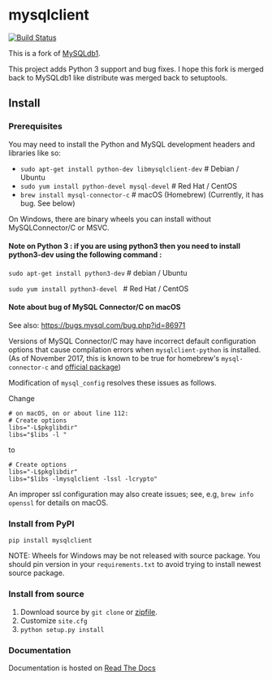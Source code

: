 # mysqlclient

[![Build Status](https://secure.travis-ci.org/PyMySQL/mysqlclient-python.png)](http://travis-ci.org/PyMySQL/mysqlclient-python)

This is a fork of [MySQLdb1](https://github.com/farcepest/MySQLdb1).

This project adds Python 3 support and bug fixes.
I hope this fork is merged back to MySQLdb1 like distribute was merged back to setuptools.

## Install

### Prerequisites

You may need to install the Python and MySQL development headers and libraries like so:

* `sudo apt-get install python-dev libmysqlclient-dev`  # Debian / Ubuntu
* `sudo yum install python-devel mysql-devel`  # Red Hat / CentOS
* `brew install mysql-connector-c`  # macOS (Homebrew)  (Currently, it has bug. See below)

On Windows, there are binary wheels you can install without MySQLConnector/C or MSVC. 

#### Note on Python 3 : if you are using python3 then you need to install python3-dev using the following command :

`sudo apt-get install python3-dev` # debian / Ubuntu

`sudo yum install python3-devel `  # Red Hat / CentOS

#### **Note about bug of MySQL Connector/C on macOS**

See also: https://bugs.mysql.com/bug.php?id=86971

Versions of MySQL Connector/C may have incorrect default configuration options that cause compilation errors when `mysqlclient-python` is installed.  (As of November 2017, this is known to be true for homebrew's `mysql-connector-c` and [official package](https://dev.mysql.com/downloads/connector/c/))

Modification of `mysql_config` resolves these issues as follows. 

Change

```
# on macOS, on or about line 112:
# Create options 
libs="-L$pkglibdir"
libs="$libs -l "
```

to 

```
# Create options 
libs="-L$pkglibdir"
libs="$libs -lmysqlclient -lssl -lcrypto"
```

An improper ssl configuration may also create issues; see, e.g, `brew info openssl` for details on macOS.

### Install from PyPI

`pip install mysqlclient`

NOTE: Wheels for Windows may be not released with source package. You should pin version
in your `requirements.txt` to avoid trying to install newest source package.


### Install from source

1. Download source by `git clone` or [zipfile](https://github.com/PyMySQL/mysqlclient-python/archive/master.zip).
2. Customize `site.cfg`
3. `python setup.py install`

### Documentation

Documentation is hosted on [Read The Docs](https://mysqlclient.readthedocs.io/)

